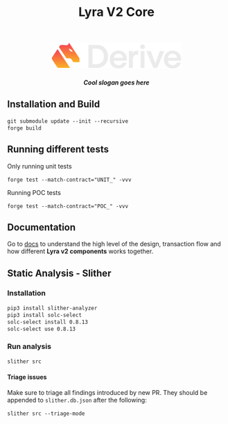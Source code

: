 <div align="center">
  <h1 align="center"> Lyra V2 Core</h1>

<p align='center'>
    <br>
    <br>
    <img src='./docs/imgs/overall/logo.png' alt='lyra' width="300" />
    <h5 align="center"> Cool slogan goes here </h6>
</p> 
</div>

## Installation and Build

```shell
git submodule update --init --recursive
forge build
```

## Running different tests

Only running unit tests

```shell
forge test --match-contract="UNIT_" -vvv
```

Running POC tests

```shell
forge test --match-contract="POC_" -vvv
```

## Documentation

Go to [docs](./docs) to understand the high level of the design, transaction flow and how different **Lyra v2 components** works together.

## Static Analysis - Slither
 
### Installation

```shell
pip3 install slither-analyzer
pip3 install solc-select
solc-select install 0.8.13
solc-select use 0.8.13
```

### Run analysis

```shell
slither src
```

#### Triage issues

Make sure to triage all findings introduced by new PR. They should be appended to `slither.db.json` after the following:

```shell
slither src --triage-mode
```